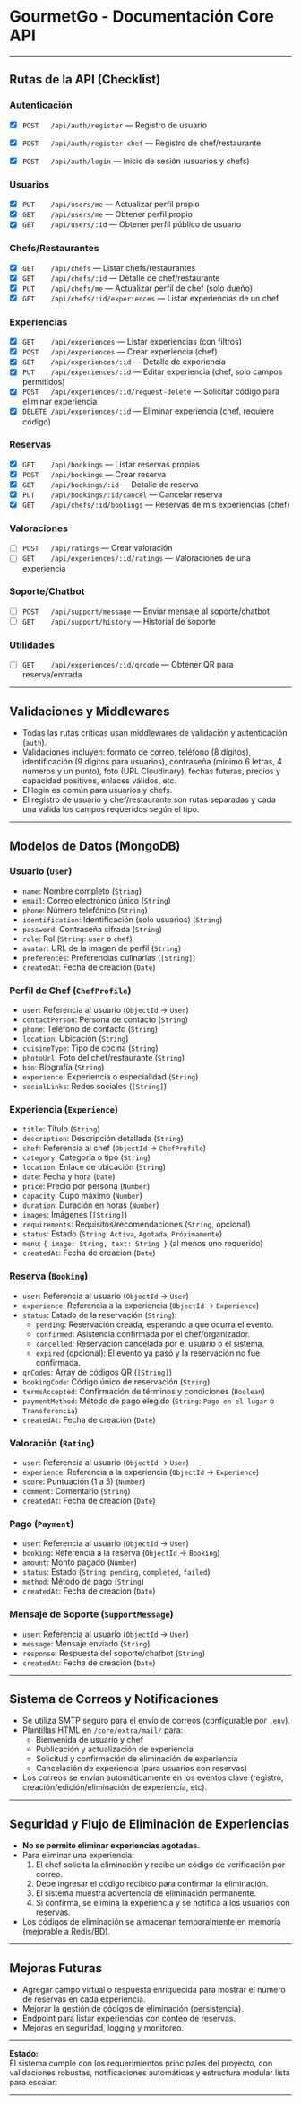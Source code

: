 # GourmetGo - Documentación Core API

---

## Rutas de la API (Checklist)

### Autenticación
- [x] `POST   /api/auth/register`         — Registro de usuario
- [x] `POST   /api/auth/register-chef`    — Registro de chef/restaurante
- [x] `POST   /api/auth/login`            — Inicio de sesión (usuarios y chefs)


### Usuarios
- [x] `PUT    /api/users/me`              — Actualizar perfil propio
- [X] `GET    /api/users/me`              — Obtener perfil propio
- [X] `GET    /api/users/:id`             — Obtener perfil público de usuario

### Chefs/Restaurantes
- [x] `GET    /api/chefs`                 — Listar chefs/restaurantes
- [x] `GET    /api/chefs/:id`             — Detalle de chef/restaurante
- [x] `PUT    /api/chefs/me`              — Actualizar perfil de chef (solo dueño)
- [X] `GET    /api/chefs/:id/experiences` — Listar experiencias de un chef

### Experiencias
- [X] `GET    /api/experiences`           — Listar experiencias (con filtros)
- [x] `POST   /api/experiences`           — Crear experiencia (chef)
- [X] `GET    /api/experiences/:id`       — Detalle de experiencia
- [x] `PUT    /api/experiences/:id`       — Editar experiencia (chef, solo campos permitidos)
- [x] `POST   /api/experiences/:id/request-delete` — Solicitar código para eliminar experiencia
- [x] `DELETE /api/experiences/:id`       — Eliminar experiencia (chef, requiere código)

### Reservas
- [X] `GET    /api/bookings`              — Listar reservas propias
- [X] `POST   /api/bookings`              — Crear reserva
- [X] `GET    /api/bookings/:id`          — Detalle de reserva
- [X] `PUT    /api/bookings/:id/cancel`   — Cancelar reserva
- [X] `GET    /api/chefs/:id/bookings`    — Reservas de mis experiencias (chef)

### Valoraciones
- [ ] `POST   /api/ratings`               — Crear valoración
- [ ] `GET    /api/experiences/:id/ratings` — Valoraciones de una experiencia

### Soporte/Chatbot
- [ ] `POST   /api/support/message`       — Enviar mensaje al soporte/chatbot
- [ ] `GET    /api/support/history`       — Historial de soporte

### Utilidades
- [ ] `GET    /api/experiences/:id/qrcode` — Obtener QR para reserva/entrada

---

## Validaciones y Middlewares

- Todas las rutas críticas usan middlewares de validación y autenticación (`auth`).
- Validaciones incluyen: formato de correo, teléfono (8 dígitos), identificación (9 dígitos para usuarios), contraseña (mínimo 6 letras, 4 números y un punto), foto (URL Cloudinary), fechas futuras, precios y capacidad positivos, enlaces válidos, etc.
- El login es común para usuarios y chefs.
- El registro de usuario y chef/restaurante son rutas separadas y cada una valida los campos requeridos según el tipo.

---

## Modelos de Datos (MongoDB)

### Usuario (`User`)
- `name`: Nombre completo (`String`)
- `email`: Correo electrónico único (`String`)
- `phone`: Número telefónico (`String`)
- `identification`: Identificación (solo usuarios) (`String`)
- `password`: Contraseña cifrada (`String`)
- `role`: Rol (`String`: `user` o `chef`)
- `avatar`: URL de la imagen de perfil (`String`)
- `preferences`: Preferencias culinarias (`[String]`)
- `createdAt`: Fecha de creación (`Date`)

### Perfil de Chef (`ChefProfile`)
- `user`: Referencia al usuario (`ObjectId` → `User`)
- `contactPerson`: Persona de contacto (`String`)
- `phone`: Teléfono de contacto (`String`)
- `location`: Ubicación (`String`)
- `cuisineType`: Tipo de cocina (`String`)
- `photoUrl`: Foto del chef/restaurante (`String`)
- `bio`: Biografía (`String`)
- `experience`: Experiencia o especialidad (`String`)
- `socialLinks`: Redes sociales (`[String]`)

### Experiencia (`Experience`)
- `title`: Título (`String`)
- `description`: Descripción detallada (`String`)
- `chef`: Referencia al chef (`ObjectId` → `ChefProfile`)
- `category`: Categoría o tipo (`String`)
- `location`: Enlace de ubicación (`String`)
- `date`: Fecha y hora (`Date`)
- `price`: Precio por persona (`Number`)
- `capacity`: Cupo máximo (`Number`)
- `duration`: Duración en horas (`Number`)
- `images`: Imágenes (`[String]`)
- `requirements`: Requisitos/recomendaciones (`String`, opcional)
- `status`: Estado (`String`: `Activa`, `Agotada`, `Próximamente`)
- `menu`: `{ image: String, text: String }` (al menos uno requerido)
- `createdAt`: Fecha de creación (`Date`)

### Reserva (`Booking`)
- `user`: Referencia al usuario (`ObjectId` → `User`)
- `experience`: Referencia a la experiencia (`ObjectId` → `Experience`)
- `status`: Estado de la reservación (`String`):
  - `pending`: Reservación creada, esperando a que ocurra el evento.
  - `confirmed`: Asistencia confirmada por el chef/organizador.
  - `cancelled`: Reservación cancelada por el usuario o el sistema.
  - `expired` (opcional): El evento ya pasó y la reservación no fue confirmada.
- `qrCodes`: Array de códigos QR (`[String]`)
- `bookingCode`: Código único de reservación (`String`)
- `termsAccepted`: Confirmación de términos y condiciones (`Boolean`)
- `paymentMethod`: Método de pago elegido (`String`: `Pago en el lugar` o `Transferencia`)
- `createdAt`: Fecha de creación (`Date`)

### Valoración (`Rating`)
- `user`: Referencia al usuario (`ObjectId` → `User`)
- `experience`: Referencia a la experiencia (`ObjectId` → `Experience`)
- `score`: Puntuación (1 a 5) (`Number`)
- `comment`: Comentario (`String`)
- `createdAt`: Fecha de creación (`Date`)

### Pago (`Payment`)
- `user`: Referencia al usuario (`ObjectId` → `User`)
- `booking`: Referencia a la reserva (`ObjectId` → `Booking`)
- `amount`: Monto pagado (`Number`)
- `status`: Estado (`String`: `pending`, `completed`, `failed`)
- `method`: Método de pago (`String`)
- `createdAt`: Fecha de creación (`Date`)

### Mensaje de Soporte (`SupportMessage`)
- `user`: Referencia al usuario (`ObjectId` → `User`)
- `message`: Mensaje enviado (`String`)
- `response`: Respuesta del soporte/chatbot (`String`)
- `createdAt`: Fecha de creación (`Date`)

---

## Sistema de Correos y Notificaciones

- Se utiliza SMTP seguro para el envío de correos (configurable por `.env`).
- Plantillas HTML en `/core/extra/mail/` para:
  - Bienvenida de usuario y chef
  - Publicación y actualización de experiencia
  - Solicitud y confirmación de eliminación de experiencia
  - Cancelación de experiencia (para usuarios con reservas)
- Los correos se envían automáticamente en los eventos clave (registro, creación/edición/eliminación de experiencia, etc).

---

## Seguridad y Flujo de Eliminación de Experiencias

- **No se permite eliminar experiencias agotadas.**
- Para eliminar una experiencia:
  1. El chef solicita la eliminación y recibe un código de verificación por correo.
  2. Debe ingresar el código recibido para confirmar la eliminación.
  3. El sistema muestra advertencia de eliminación permanente.
  4. Si confirma, se elimina la experiencia y se notifica a los usuarios con reservas.
- Los códigos de eliminación se almacenan temporalmente en memoria (mejorable a Redis/BD).

---

## Mejoras Futuras

- Agregar campo virtual o respuesta enriquecida para mostrar el número de reservas en cada experiencia.
- Mejorar la gestión de códigos de eliminación (persistencia).
- Endpoint para listar experiencias con conteo de reservas.
- Mejoras en seguridad, logging y monitoreo.

---

**Estado:**  
El sistema cumple con los requerimientos principales del proyecto, con validaciones robustas, notificaciones automáticas y estructura modular lista para escalar.

---